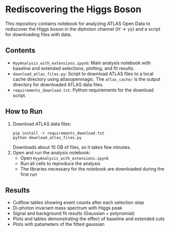 # Rediscovering the Higgs Boson

This repository contains notebook for analyzing ATLAS Open Data to rediscover the Higgs boson in the diphoton channel ($H \rightarrow \gamma\gamma$) and a script for downloading files with data.

## Contents

- `HyyAnalysis_with_extensions.ipynb`: Main analysis notebook with baseline and extended selections, plotting, and fit results.
- `download_atlas_files.py`: Script to download ATLAS files to a local cache directory using atlasopenmagic. The `atlas_cache/` is the output directory for downloaded ATLAS data files.
- `requirements_download.txt`: Python requirements for the download script.

## How to Run

1. Download ATLAS data files:
	```
	pip install -r requirements_download.txt
	python download_atlas_files.py
	```
    Downloads about 10 GB of files, so it takes few minutes.
2. Open and run the analysis notebook:
	- Open `HyyAnalysis_with_extensions.ipynb`
	- Run all cells to reproduce the analysis
    - The libraries necessary for the notebook are downloaded during the first run

## Results

- Cutflow tables showing event counts after each selection step
- Di-photon invariant mass spectrum with Higgs peak
- Signal and background fit results (Gaussian + polynomial)
- Plots and tables demonstrating the effect of baseline and extended cuts
- Plots with patameters of the fitted gaussian
